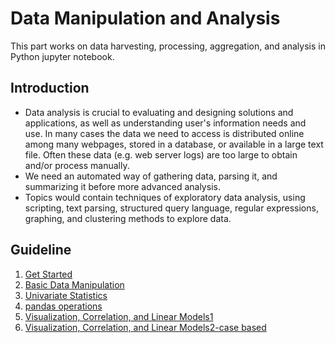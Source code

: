 # Data Manipulation and Analysis

This part works on data harvesting, processing, aggregation, and analysis in Python jupyter notebook.

## Introduction
- Data analysis is crucial to evaluating and designing solutions and applications, as well as understanding user's information needs and use. In many cases the data we need to access is distributed online among many webpages, stored in a database, or available in a large text file. Often these data (e.g. web server logs) are too large to obtain and/or process manually. 
- We need an automated way of gathering data, parsing it, and summarizing it before more advanced analysis.
- Topics would contain techniques of exploratory data analysis, using scripting, text parsing, structured query language, regular expressions, graphing, and clustering methods to explore data.

## Guideline
1. [Get Started](https://github.com/MengyaoHuang/Data-Manipulation-and-Analysis/blob/master/Getting_Started.ipynb)
2. [Basic Data Manipulation](https://github.com/MengyaoHuang/Data-Manipulation-and-Analysis/blob/master/Basic%20Data%20Manipulation.ipynb)
3. [Univariate Statistics](https://github.com/MengyaoHuang/Data-Manipulation-and-Analysis/blob/master/Univariate%20Statistics.ipynb)
4. [pandas operations](https://github.com/MengyaoHuang/Data-Manipulation-and-Analysis/blob/master/pandas%20operations.ipynb)
5. [Visualization, Correlation, and Linear Models1](https://github.com/MengyaoHuang/Data-Manipulation-and-Analysis/blob/master/Visualization%2C%20Correlation%2C%20and%20Linear%20Models1.ipynb)
6. [Visualization, Correlation, and Linear Models2-case based](https://github.com/MengyaoHuang/Data-Manipulation-and-Analysis/blob/master/Visualization%2C%20Correlation%2C%20and%20Linear%20Models2-case%20based.ipynb)
